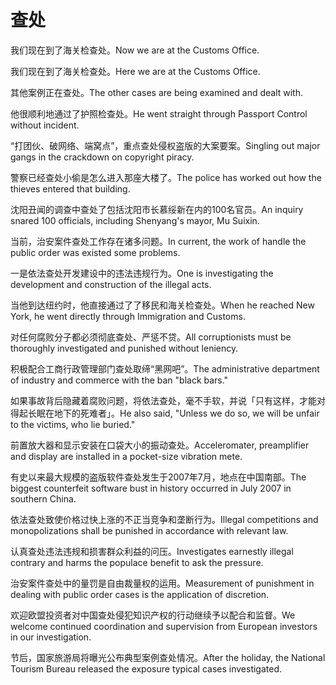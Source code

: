 # 查处

<p><span class="chinese">我们现在到了海关检查处。</span><span class="english">Now we are at the Customs Office.</span></p>

<p><span class="chinese">我们现在到了海关检查处。</span><span class="english">Here we are at the Customs Office.</span></p>

<p><span class="chinese">其他案例正在查处。</span><span class="english">The other cases are being examined and dealt with.</span></p>

<p><span class="chinese">他很顺利地通过了护照检查处。</span><span class="english">He went straight through Passport Control without incident.</span></p>

<p><span class="chinese">“打团伙、破网络、端窝点”，重点查处侵权盗版的大案要案。</span><span class="english">Singling out major gangs in the crackdown on copyright piracy.</span></p>

<p><span class="chinese">警察已经查处小偷是怎么进入那座大楼了。</span><span class="english">The police has worked out how the thieves entered that building.</span></p>

<p><span class="chinese">沈阳丑闻的调查中查处了包括沈阳市长慕绥新在内的100名官员。</span><span class="english">An inquiry snared 100 officials, including Shenyang's mayor, Mu Suixin.</span></p>

<p><span class="chinese">当前，治安案件查处工作存在诸多问题。</span><span class="english">In current, the work of handle the public order was existed some problems.</span></p>

<p><span class="chinese">一是依法查处开发建设中的违法违规行为。</span><span class="english">One is investigating the development and construction of the illegal acts.</span></p>

<p><span class="chinese">当他到达纽约时，他直接通过了了移民和海关检查处。</span><span class="english">When he reached New York, he went directly through Immigration and Customs.</span></p>

<p><span class="chinese">对任何腐败分子都必须彻底查处、严惩不贷。</span><span class="english">All corruptionists must be thoroughly investigated and punished without leniency.</span></p>

<p><span class="chinese">积极配合工商行政管理部门查处取缔“黑网吧”。</span><span class="english">The administrative department of industry and commerce with the ban "black bars."</span></p>

<p><span class="chinese">如果事故背后隐藏着腐败问题，将依法查处，毫不手软，并说「只有这样，才能对得起长眠在地下的死难者」。</span><span class="english">He also said, "Unless we do so, we will be unfair to the victims, who lie buried."</span></p>

<p><span class="chinese">前置放大器和显示安装在口袋大小的振动查处。</span><span class="english">Acceleromater, preamplifier and display are installed in a pocket-size vibration mete.</span></p>

<p><span class="chinese">有史以来最大规模的盗版软件查处发生于2007年7月，地点在中国南部。</span><span class="english">The biggest counterfeit software bust in history occurred in July 2007 in southern China.</span></p>

<p><span class="chinese">依法查处致使价格过快上涨的不正当竞争和垄断行为。</span><span class="english">Illegal competitions and monopolizations shall be punished in accordance with relevant law.</span></p>

<p><span class="chinese">认真查处违法违规和损害群众利益的问压。</span><span class="english">Investigates earnestly illegal contrary and harms the populace benefit to ask the pressure.</span></p>

<p><span class="chinese">治安案件查处中的量罚是自由裁量权的运用。</span><span class="english">Measurement of punishment in dealing with public order cases is the application of discretion.</span></p>

<p><span class="chinese">欢迎欧盟投资者对中国查处侵犯知识产权的行动继续予以配合和监督。</span><span class="english">We welcome continued coordination and supervision from European investors in our investigation.</span></p>

<p><span class="chinese">节后，国家旅游局将曝光公布典型案例查处情况。</span><span class="english">After the holiday, the National Tourism Bureau released the exposure typical cases investigated.</span></p>

